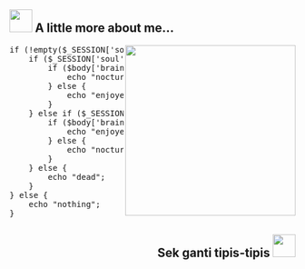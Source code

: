 <h2><img src="https://camo.githubusercontent.com/be37cdc8f930300096c506ad4574eaae977c48fbb2705cfcb92f4eeab8282c7a/68747470733a2f2f6d656469612e67697068792e636f6d2f6d656469612f56674344417a634b767352364f4d307557672f67697068792e676966" style="width: 40px; display: inline-block;"> A little more about me...</h2>

<img src="https://camo.githubusercontent.com/be37cdc8f930300096c506ad4574eaae977c48fbb2705cfcb92f4eeab8282c7a/68747470733a2f2f6d656469612e67697068792e636f6d2f6d656469612f56674344417a634b767352364f4d307557672f67697068792e676966" align="right" style="width: 300px;">
<div>
    <pre><span>if</span> <span>(!empty($_SESSION['soul']))</span> <span>{</span>
    <span>if</span> <span>($_SESSION['soul']</span> <span>==</span> <span>"machine")</span> <span>{</span>
        <span>if</span> <span>($body['brain']</span> <span>==</span> <span>"over")</span> <span>{</span>
            <span>echo</span> <span>"nocturnal";</span>
        <span>}</span> <span>else</span> <span>{</span>
            <span>echo</span> <span>"enjoyed";</span>
        <span>}</span>
    <span>}</span> <span>else</span> <span>if</span> <span>($_SESSION['soul']</span> <span>==</span> <span>"human")</span> <span>{</span>
        <span>if</span> <span>($body['brain']</span> <span>==</span> <span>"relaxed")</span> <span>{</span>
            <span>echo</span> <span>"enjoyed";</span>
        <span>}</span> <span>else</span> <span>{</span>
            <span>echo</span> <span>"nocturnal";</span>
        <span>}</span>
    <span>}</span> <span>else</span> <span>{</span>
        <span>echo</span> <span>"dead";</span>
    <span>}</span>
<span>}</span> <span>else</span> <span>{</span>
    <span>echo</span> <span>"nothing";</span>
<span>}</span>
</pre>
</div>

<h2 align="right">Sek ganti tipis-tipis <img src="https://camo.githubusercontent.com/be37cdc8f930300096c506ad4574eaae977c48fbb2705cfcb92f4eeab8282c7a/68747470733a2f2f6d656469612e67697068792e636f6d2f6d656469612f56674344417a634b767352364f4d307557672f67697068792e676966" style="width: 40px; display: inline-block;"></h2>
